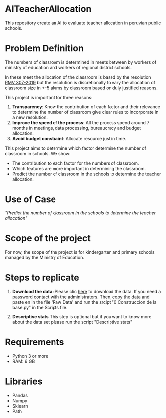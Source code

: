 # AITeacherAllocation
This repository create an AI to evaluate teacher allocation in peruvian public schools.

# Problem Definition

The numbers of classroom is determined in meets between by workers of ministry of education and workers of regional district schools.

In these meet the allocation of the classroom is based by the resolution [RMV 307-2019](https://cdn.www.gob.pe/uploads/document/file/436535/RVM_N__307-2019-MINEDU.pdf) but the resolution is discretionally to vary the allocation of classroom size in +-5 alums by classroom based on duly justified reasons.

This project is important for three reasons:
1. **Transparency**: Know the contribution of each factor and their relevance to determine the number of classroom give clear rules to incorporate in a new resolution.
2. **Improve the speed of the process**: All the process spend around 7 months in meetings, data processing, bureaucracy and budget allocation.
3. **Avoid budget constraint**: Allocate resource just in time.

This project aims to determine which factor determine the number of classroom in schools. We show:
- The contribution to each factor for the numbers of classroom.
- Which features are more important in determining the classroom.
- Predict the number of classroom in the schools to determine the teacher allocation.


# Use of Case
_"Predict the number of classroom in the schools to determine the teacher allocation"_


# Scope of the project
For now, the scope of the project is for kindergarten and primary schools managed by the Ministry of Education.


# Steps to replicate
1. **Download the data:** Please clic [here](https://1drv.ms/u/s!AodhAFTTDqU00U8a53GPrtoVbxtH?e=cvotnC) to download the data. If you need a password contact with the administrators. Then, copy the data and paste en in the file 'Raw Data' and run the srcipt "0 Construccion de la base.py" in the Scripts file.

2. **Descriptive stats** This step is optional but if you want to know more about the data set please run the script "Descriptive stats"



# Requirements
- Python 3 or more
- RAM: 6 GB  



# Libraries
- Pandas
- Numpy
- Sklearn
- Path

